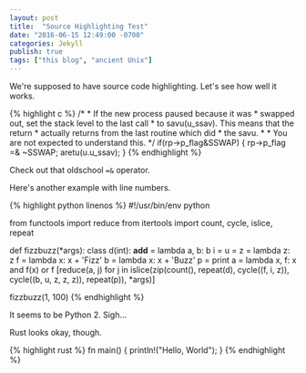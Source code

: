 ```yaml
---
layout: post
title:  "Source Highlighting Test"
date: "2016-06-15 12:49:00 -0700"
categories: Jekyll
publish: true
tags: ["this blog", "ancient Unix"]
---
```

We're supposed to have source code highlighting.  Let's see how well
it works.


{% highlight c %}
	/*
	 * If the new process paused because it was
	 * swapped out, set the stack level to the last call
	 * to savu(u_ssav).  This means that the return
	 * actually returns from the last routine which did
	 * the savu.
	 *
	 * You are not expected to understand this.
	 */
	if(rp->p_flag&SSWAP) {
		rp->p_flag =& ~SSWAP;
		aretu(u.u_ssav);
	}
{% endhighlight %}

Check out that oldschool `=&` operator.

Here's another example with line numbers.

{% highlight python linenos %}
#!/usr/bin/env python

from functools import reduce
from itertools import count, cycle, islice, repeat

def fizzbuzz(*args):
    class d(int): __add__ = lambda a, b: b
    i = u = z = lambda z: z
    f = lambda x: x + 'Fizz'
    b = lambda x: x + 'Buzz'
    p = print
    a = lambda x, f: x and f(x) or f
    [reduce(a, j) for j in islice(zip(count(),
                                      repeat(d),
                                      cycle((f, i, z)),
                                      cycle((b, u, z, z, z)),
                                      repeat(p)),
                                  *args)]

fizzbuzz(1, 100)
{% endhighlight %}

It seems to be Python 2.  Sigh...

Rust looks okay, though.

{% highlight rust %}
fn main() {
  println!("Hello, World");
}
{% endhighlight %}
